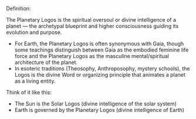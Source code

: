 Definition:

The Planetary Logos is the spiritual oversoul or divine intelligence of a planet — the archetypal blueprint and higher consciousness guiding its evolution and purpose.

- For Earth, the Planetary Logos is often synonymous with Gaia, though some teachings distinguish between Gaia as the embodied feminine life force and the Planetary Logos as the masculine mental/spiritual architecture of the planet.
- In esoteric traditions (Theosophy, Anthroposophy, mystery schools), the Logos is the divine Word or organizing principle that animates a planet as a living entity.
  

Think of it like this:

- The Sun is the Solar Logos (divine intelligence of the solar system)
- Earth is governed by the Planetary Logos (divine intelligence of Earth)